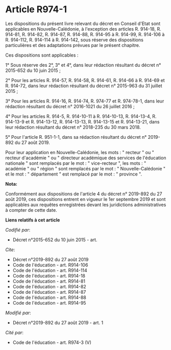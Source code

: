 # Article R974-1

Les dispositions du présent livre relevant du décret en Conseil d'Etat sont applicables en Nouvelle-Calédonie, à l'exception
des articles R. 914-18, R. 914-81, R. 914-82, R. 914-87, R. 914-88, R. 914-95 à R. 914-99, R. 914-106 à R. 914-112, R.
914-114 à R. 914-142, sous réserve des dispositions particulières et des adaptations prévues par le présent chapitre. 

Ces dispositions sont applicables : 

1° Sous réserve des 2°, 3° et 4°, dans leur rédaction résultant du décret n° 2015-652 du 10 juin 2015 ; 

2° Pour les articles R. 914-57, R. 914-58, R. 914-61, R. 914-66 à R. 914-69 et R. 914-72, dans leur rédaction résultant du
décret n° 2015-963 du 31 juillet 2015 ; 

3° Pour les articles R. 914-16, R. 914-74, R. 974-77 et R. 974-78-1, dans leur rédaction résultant du décret n° 2016-1021 du
26 juillet 2016 ; 

4° Pour les articles R. 914-5, R. 914-10-11 à R. 914-10-13, R. 914-13-4, R. 914-13-9 et R. 914-13-12, R. 914-13-13, R.
914-13-15 et R. 914-13-21, dans leur rédaction résultant du décret n° 2018-235 du 30 mars 2018.

5° Pour l'article R. 951-1-1, dans sa rédaction résultant du décret n° 2019-892 du 27 août 2019. 

Pour leur application en Nouvelle-Calédonie, les mots : " recteur " ou " recteur d'académie " ou " directeur académique des
services de l'éducation nationale " sont remplacés par le mot : " vice-recteur ", les mots : " académie " ou " région " sont
remplacés par le mot : " Nouvelle-Calédonie " et le mot : " département " est remplacé par le mot : " province ".

**Nota:**

Conformément aux dispositions de l'article 4 du décret n° 2019-892 du 27 août 2019, ces dispositions entrent en vigueur le
1er septembre 2019 et sont applicables aux requêtes enregistrées devant les juridictions administratives à compter de cette
date.

**Liens relatifs à cet article**

_Codifié par_:

  - Décret n°2015-652 du 10 juin 2015 - art.

_Cite_:

  - Décret n°2019-892 du 27 août 2019
  - Code de l'éducation - art. R914-106
  - Code de l'éducation - art. R914-114
  - Code de l'éducation - art. R914-18
  - Code de l'éducation - art. R914-81
  - Code de l'éducation - art. R914-82
  - Code de l'éducation - art. R914-87
  - Code de l'éducation - art. R914-88
  - Code de l'éducation - art. R914-95

_Modifié par_:

  - Décret n°2019-892 du 27 août 2019 - art. 1

_Cité par_:

  - Code de l'éducation - art. R974-3 (V)
